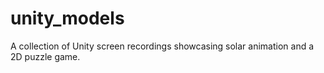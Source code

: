 # unity_models
A collection of Unity screen recordings showcasing solar animation and a 2D puzzle game.
